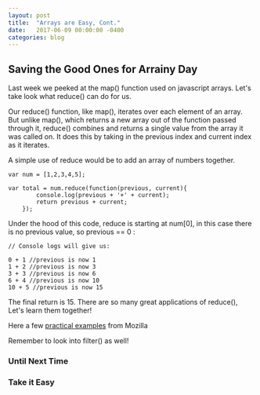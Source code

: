 ```yaml
---
layout: post
title:  "Arrays are Easy, Cont."
date:   2017-06-09 00:00:00 -0400
categories: blog
---
```

## Saving the Good Ones for Arrainy Day

Last week we peeked at the map() function used on javascript arrays. Let's take look what reduce() can do for us.

Our reduce() function, like map(), iterates over each element of an array. But unlike map(), which returns a new array out of the function passed through it, reduce() combines and returns a single value from the array it was called on. It does this by taking in the previous index and current index as it iterates.

A simple use of reduce would be to add an array of numbers together.

	var num = [1,2,3,4,5];

	var total = num.reduce(function(previous, current){
			console.log(previous + '+' + current);
			return previous + current;
		});

Under the hood of this code, reduce is starting at num[0], in this case there is no previous value, so previous == 0 :

	// Console logs will give us:
	
	0 + 1 //previous is now 1
	1 + 2 //previous is now 3
	3 + 3 //previous is now 6
	6 + 4 //previous is now 10
	10 + 5 //previous is now 15

The final return is 15. There are so many great applications of reduce(), Let's learn them together!

Here a few [practical examples](https://developer.mozilla.org/en-US/docs/Web/JavaScript/Reference/Global_Objects/Array/Reduce?v=control) from Mozilla

Remember to look into filter() as well!

### Until Next Time

### Take it Easy

